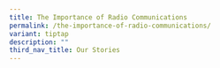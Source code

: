 ```yaml
---
title: The Importance of Radio Communications
permalink: /the-importance-of-radio-communications/
variant: tiptap
description: ""
third_nav_title: Our Stories
---
```


